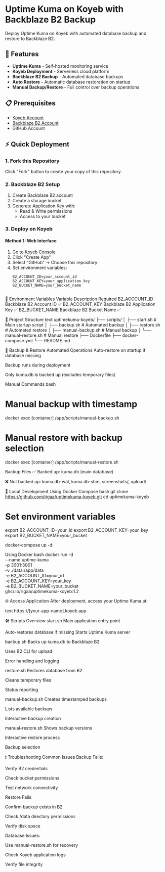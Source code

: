 # Uptime Kuma on Koyeb with Backblaze B2 Backup

Deploy Uptime Kuma on Koyeb with automated database backup and restore to Backblaze B2.

## 🚀 Features

- **Uptime Kuma** - Self-hosted monitoring service
- **Koyeb Deployment** - Serverless cloud platform
- **Backblaze B2 Backup** - Automated database backups
- **Auto Restore** - Automatic database restoration on startup
- **Manual Backup/Restore** - Full control over backup operations

## 📋 Prerequisites

- [Koyeb Account](https://www.koyeb.com/)
- [Backblaze B2 Account](https://www.backblaze.com/b2/)
- GitHub Account

## ⚡ Quick Deployment

### 1. Fork this Repository
Click "Fork" button to create your copy of this repository.

### 2. Backblaze B2 Setup

1. Create Backblaze B2 account
2. Create a storage bucket
3. Generate Application Key with:
   - Read & Write permissions
   - Access to your bucket

### 3. Deploy on Koyeb

#### Method 1: Web Interface

1. Go to [Koyeb Console](https://app.koyeb.com/)
2. Click "Create App"
3. Select "GitHub" → Choose this repository
4. Set environment variables:
   ```env
   B2_ACCOUNT_ID=your_account_id
   B2_ACCOUNT_KEY=your_application_key
   B2_BUCKET_NAME=your_bucket_name


🔧 Environment Variables
Variable	Description	Required
B2_ACCOUNT_ID	Backblaze B2 Account ID	✅
B2_ACCOUNT_KEY	Backblaze B2 Application Key	✅
B2_BUCKET_NAME	Backblaze B2 Bucket Name	✅

📁 Project Structure
text
uptimekuma-koyeb/
├── scripts/
│   ├── start.sh           # Main startup script
│   ├── backup.sh          # Automated backup
│   ├── restore.sh         # Automated restore
│   ├── manual-backup.sh   # Manual backup
│   └── manual-restore.sh  # Manual restore
├── Dockerfile
├── docker-compose.yml
└── README.md


🔄 Backup & Restore
Automated Operations
Auto-restore on startup if database missing

Backup runs during deployment

Only kuma.db is backed up (excludes temporary files)


Manual Commands
bash
# Manual backup with timestamp
docker exec [container] /app/scripts/manual-backup.sh

# Manual restore with backup selection
docker exec [container] /app/scripts/manual-restore.sh

Backup Files
✅ Backed up: kuma.db (main database)

❌ Not backed up: kuma.db-wal, kuma.db-shm, screenshots/, upload/


🐳 Local Development
Using Docker Compose
bash
git clone https://github.com/rigaa/uptimekuma-koyeb.git
cd uptimekuma-koyeb

# Set environment variables
export B2_ACCOUNT_ID=your_id
export B2_ACCOUNT_KEY=your_key
export B2_BUCKET_NAME=your_bucket

docker-compose up -d


Using Docker
bash
docker run -d \
  --name uptime-kuma \
  -p 3001:3001 \
  -v ./data:/app/data \
  -e B2_ACCOUNT_ID=your_id \
  -e B2_ACCOUNT_KEY=your_key \
  -e B2_BUCKET_NAME=your_bucket \
  ghcr.io/rigaa/uptimekuma-koyeb:1.2


🌐 Access Application
After deployment, access your Uptime Kuma at:

text
https://[your-app-name].koyeb.app

🛠️ Scripts Overview
start.sh
Main application entry point

Auto-restores database if missing
Starts Uptime Kuma server

backup.sh
Backs up kuma.db to Backblaze B2

Uses B2 CLI for upload

Error handling and logging

restore.sh
Restores database from B2

Cleans temporary files

Status reporting

manual-backup.sh
Creates timestamped backups

Lists available backups

Interactive backup creation

manual-restore.sh
Shows backup versions

Interactive restore process

Backup selection

❗ Troubleshooting
Common Issues
Backup Fails:

Verify B2 credentials

Check bucket permissions

Test network connectivity

Restore Fails:

Confirm backup exists in B2

Check /data directory permissions

Verify disk space

Database Issues:

Use manual-restore.sh for recovery

Check Koyeb application logs

Verify file integrity




